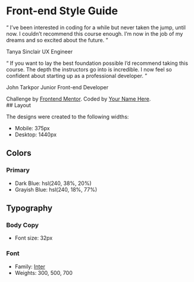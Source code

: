 # Front-end Style Guide
“ I’ve been interested in coding for a while but never taken the jump, until now. 
  I couldn’t recommend this course enough. I’m now in the job of my dreams and so 
  excited about the future. ”

  Tanya Sinclair
  UX Engineer

  “ If you want to lay the best foundation possible I’d recommend taking this course. 
  The depth the instructors go into is incredible. I now feel so confident about 
  starting up as a professional developer. ”

  John Tarkpor
  Junior Front-end Developer


  <div class="attribution">
    Challenge by <a href="https://www.frontendmentor.io?ref=challenge" target="_blank">Frontend Mentor</a>. 
    Coded by <a href="#">Your Name Here</a>.
  </div>
## Layout

The designs were created to the following widths:
  
- Mobile: 375px
- Desktop: 1440px

## Colors

### Primary

- Dark Blue: hsl(240, 38%, 20%)
- Grayish Blue: hsl(240, 18%, 77%)

## Typography

### Body Copy

- Font size: 32px

### Font

- Family: [Inter](https://fonts.google.com/specimen/Inter)
- Weights: 300, 500, 700